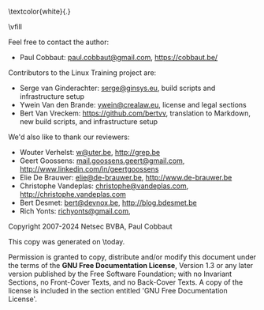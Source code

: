 \textcolor{white}{.}

\vfill

Feel free to contact the author:

- Paul Cobbaut: <paul.cobbaut@gmail.com>, <https://cobbaut.be/>

Contributors to the Linux Training project are:

- Serge van Ginderachter: <serge@ginsys.eu>, build scripts and infrastructure setup
- Ywein Van den Brande: <ywein@crealaw.eu>, license and legal sections
- Bert Van Vreckem: <https://github.com/bertvv>, translation to Markdown, new build scripts, and infrastructure setup

We'd also like to thank our reviewers:

- Wouter Verhelst: <w@uter.be>, <http://grep.be>
- Geert Goossens: <mail.goossens.geert@gmail.com>, <http://www.linkedin.com/in/geertgoossens>
- Elie De Brauwer: <elie@de-brauwer.be>, <http://www.de-brauwer.be>
- Christophe Vandeplas: <christophe@vandeplas.com>, <http://christophe.vandeplas.com>
- Bert Desmet: <bert@devnox.be>, <http://blog.bdesmet.be>
- Rich Yonts: <richyonts@gmail.com>,

Copyright 2007-2024 Netsec BVBA, Paul Cobbaut

This copy was generated on \today.

Permission is granted to copy, distribute and/or modify this document under the terms of the **GNU Free Documentation License**, Version 1.3 or any later version published by the Free Software Foundation; with no Invariant Sections, no Front-Cover Texts, and no Back-Cover Texts. A copy of the license is included in the section entitled 'GNU Free Documentation License'.

